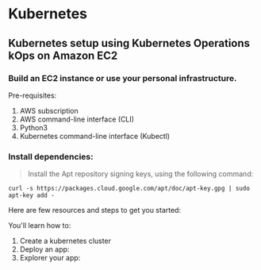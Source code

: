 
# Kubernetes

## Kubernetes setup using Kubernetes Operations kOps on Amazon EC2 ##

### Build an EC2 instance or use your personal infrastructure. ###

Pre-requisites:

1. AWS subscription
2. AWS command-line interface (CLI)
3. Python3
4. Kubernetes command-line interface (Kubectl)

### Install dependencies: ###

> Install the Apt repository signing keys, using the following command:
>
```
curl -s https://packages.cloud.google.com/apt/doc/apt-key.gpg | sudo apt-key add -
```
>

Here are few resources and steps to get you started:

You'll learn how to:

1. Create a kubernetes cluster
2. Deploy an app:
3. Explorer your app:

